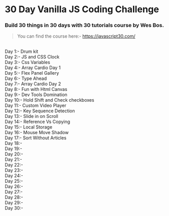 # 30 Day Vanilla JS Coding Challenge

### Build 30 things in 30 days with 30 tutorials course by Wes Bos.

> You can find the course here:- https://javascript30.com/

<br>
Day 1:- Drum kit <br>
Day 2:- JS and CSS Clock <br>
Day 3:- Css Variables <br>
Day 4:- Array Cardio Day 1 <br>
Day 5:- Flex Panel Gallery <br>
Day 6:-  Type Ahead <br>
Day 7:-  Array Cardio Day 2 <br>
Day 8:-  Fun with Html Canvas <br>
Day 9:-  Dev Tools Domination <br>
Day 10:- Hold Shift and Check checkboxes <br>
Day 11:- Custom Video Player  <br>
Day 12:-  Key Sequence Detection <br>
Day 13:-  Slide in on Scroll <br>
Day 14:-  Reference Vs Copying <br>
Day 15:-  Local Storage <br>
Day 16:-  Mouse Move Shadow <br>
Day 17:-  Sort Without Articles <br>
Day 18:-   <br>
Day 19:-   <br>
Day 20:-   <br>
Day 21:-   <br>
Day 22:-   <br>
Day 23:-   <br>
Day 24:-   <br>
Day 25:-   <br>
Day 26:-   <br>
Day 27:-   <br>
Day 28:-   <br>
Day 29:-   <br>
Day 30:-   <br>
